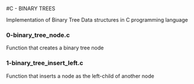#C - BINARY TREES

Implementation of Binary Tree Data structures in C programming language

### 0-binary_tree_node.c
Function that creates a binary tree node

### 1-binary_tree_insert_left.c
Function that inserts a node as the left-child of another node
